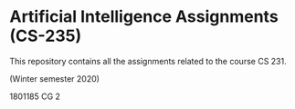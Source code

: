 # Artificial Intelligence Assignments (CS-235)

This repository contains all the assignments related to the course CS 231.

(Winter semester 2020)

1801185 CG 2

